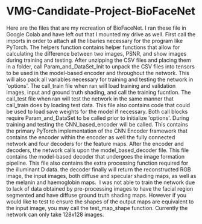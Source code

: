 # VMG-Candidate-Project-BioFaceNet


Here are the files that are my recreation of BioFaceNet.
I ran these file in Google Colab and have left out that I mounted my drive as well. First call the imports in order to attach all the libaries necessary for the program like PyTorch. The helpers function contains helper functions that allow for calculating the difference between two images, PSNR, and show images during training and testing. After unzipping the CSV files and placing them in a folder, call Param_and_DataSet_Init to unpack the CSV files into tensors to be used in the model-based encoder and throughout the network. This will also pack all variables necessary for training and testing the network in 'options'. The call_train file when ran will load training and validation images, input and ground truth shading, and call the training fucntion. The call_test file when ran will test the network in the same manner that call_train does by loading test data. This file also contains code that could be used to load save weights for the model if necessary. Both call blocks require Param_and_DataSet to be called prior to initialize 'options'. During training and testing the CNN_based_encoder will be called. This contains the primary PyTorch implementation of the CNN Encoder framework that contains the encoder within the encoder as well the fully connected network and four decoders for the feature maps. After the encoder and decoders, the network calls upon the model_based_decoder file. This file contains the model-based decoder that undergoes the image formation pipeline. This file also contains the extra processing function required for the illuminant D data. the decoder finally will return the reconstructed RGB image, the input images, both diffuse and specular shading maps, as well as the melanin and haemoglobin maps. 
I was not able to train the network due to lack of data obtained by pre-processing images to have the facial region segmented and have diffuse ground truth shading maps. However if you would like to test to ensure the shapes of the output maps are equivalent to the input image, you may call the test_map_shape function. Currently the network can only take 128x128 images.
